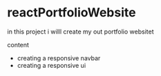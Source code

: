 # reactPortfolioWebsite
in this project i willl create my out portfolio websitet 

content

* creating a responsive navbar
* creating a responsive ui
